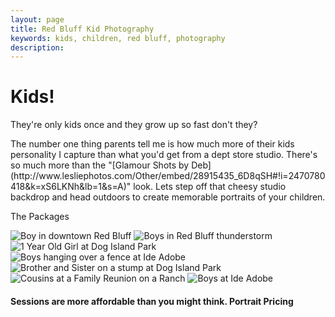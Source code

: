 ```yaml
---
layout: page
title: Red Bluff Kid Photography
keywords: kids, children, red bluff, photography
description: 
---
```


<div class="hero-unit">
  <h1>Kids!</h1>
  <p>They're only kids once and they grow up so fast don't they?</p>
  <p>The number one thing parents tell me is how much more of their kids personality I capture than what you'd get from a dept store studio. There's so much more than the "[Glamour Shots by Deb](http://www.lesliephotos.com/Other/embed/28915435_6D8qSH#!i=2470780418&k=xS6LKNh&lb=1&s=A)" look. Lets step off that cheesy studio backdrop and head outdoors to create memorable portraits of your children.</p>
  <p>
    <a class="btn btn-primary btn-large">
      The Packages
    </a>
  </p>
</div>

<img src="http://www.lesliephotos.com/Kids/201213-School-Year-Portraits/i-2wrcZhS/0/X2/DSC_8783-X2.jpg" alt="Boy in downtown Red Bluff" class="img-rounded">

<img src="http://www.lesliephotos.com/Families/Some-Highlights/i-DQ7bPHf/7/X2/DSC_8715-Edit-X2.jpg" alt="Boys in Red Bluff thunderstorm" class="img-rounded">

<img src="http://www.lesliephotos.com/Families/Maleah-1-Year-Old-Anjuli/i-G7bR9BG/1/X2/DSC_7933-X2.jpg" alt="1 Year Old Girl at Dog Island Park" class="img-rounded">

<img src="http://www.lesliephotos.com/Families/Jared-Teresa-Smith/i-zs6JbQw/0/X2/DSC_7810-X2.jpg" alt="Boys hanging over a fence at Ide Adobe" class="img-rounded">

<img src="http://www.lesliephotos.com/Families/Gleasons-11102012/i-SSSf4PT/0/X2/DSC_7231-X2.jpg" alt="Brother and Sister on a stump at Dog Island Park" class="img-rounded">

<img src="http://www.lesliephotos.com/Families/Alderson-Family-Shoot/i-4xt6G7p/0/X2/DSC_0942-X2.jpg" alt="Cousins at a Family Reunion on a Ranch" class="img-rounded">

<img src="http://www.lesliephotos.com/Families/Some-Highlights/i-h8dXHFB/7/X2/DSC_0016-X2.jpg" alt="Boys at Ide Adobe" class="img-rounded">

<br>
<h4>Sessions are more affordable than you might think. <a class="btn btn-primary">Portrait Pricing</a></h4>
<br>